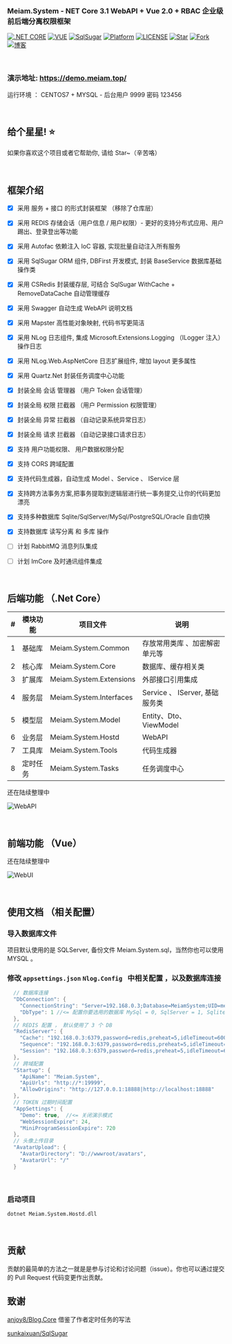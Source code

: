 ### Meiam.System - NET Core 3.1 WebAPI + Vue 2.0 + RBAC 企业级前后端分离权限框架

[![.NET CORE](https://img.shields.io/badge/.NET%20Core-3.1-d.svg)](#)
[![VUE](https://img.shields.io/badge/VUE-2.6.10-d.svg)](#) 
[![SqlSugar](https://img.shields.io/badge/SqlSugar-5.0-d.svg)](#)
[![Platform](https://img.shields.io/badge/Platform-Linux%20%7C%20Win%20%7C%20OSX-brightgreen.svg)](#)
[![LICENSE](https://img.shields.io/badge/license-Apache%202-blue)](#)
[![Star](https://img.shields.io/github/stars/91270/Meiam.System?label=Star%20this%20repo)](https://github.com/91270/Meiam.System)
[![Fork](https://img.shields.io/github/forks/91270/Meiam.System?label=Fork%20this%20repo)](https://github.com/91270/Meiam.System/fork)
[![博客](https://img.shields.io/badge/博客-Meiam's%20Home-brightgreen.svg)](https://www.592.la/)



&nbsp;

###  演示地址:   https://demo.meiam.top/

运行环境 ： CENTOS7 + MYSQL  -  后台用户 9999 密码 123456


&nbsp;

## 给个星星! ⭐️
如果你喜欢这个项目或者它帮助你, 请给 Star~（辛苦咯）



&nbsp;

## 框架介绍


- [x] 采用 服务 + 接口 的形式封装框架 （移除了仓库层）
- [x] 采用 REDIS 存储会话（用户信息 / 用户权限）- 更好的支持分布式应用、用户踢出、登录登出等功能
- [x] 采用 Autofac 依赖注入 IoC 容器, 实现批量自动注入所有服务
- [x] 采用 SqlSugar ORM 组件, DBFirst 开发模式, 封装 BaseService 数据库基础操作类
- [x] 采用 CSRedis 封装缓存层, 可结合 SqlSugar WithCache + RemoveDataCache 自动管理缓存
- [x] 采用 Swagger  自动生成 WebAPI 说明文档
- [x] 采用 Mapster 高性能对象映射, 代码书写更简洁 
- [x] 采用 NLog 日志组件, 集成  Microsoft.Extensions.Logging （ILogger 注入）操作日志
- [x] 采用 NLog.Web.AspNetCore 日志扩展组件, 增加 layout 更多属性
- [x] 采用 Quartz.Net 封装任务调度中心功能
- [x] 封装全局 会话 管理器 （用户 Token 会话管理）
- [x] 封装全局 权限 拦截器 （用户 Permission 权限管理）
- [x] 封装全局 异常 拦截器 （自动记录系统异常日志）
- [x] 封装全局 请求 拦截器 （自动记录接口请求日志）
- [x] 支持 用户功能权限、 用户数据权限分配
- [x] 支持 CORS 跨域配置
- [x] 支持代码生成器，自动生成 Model 、Service 、 IService 层
- [x] 支持跨方法事务方案,把事务提取到逻辑层进行统一事务提交,让你的代码更加漂亮
- [x] 支持多种数据库 Sqlite/SqlServer/MySql/PostgreSQL/Oracle 自由切换
- [x] 支持数据库 读写分离 和 多库 操作 
- [ ] 计划 RabbitMQ 消息列队集成
- [ ] 计划 ImCore 及时通讯组件集成



&nbsp;

## 后端功能 （.Net Core）

| # | 模块功能                      |  项目文件                    | 说明
|---|-------------------------------|-------------------------------|-------------------------------
| 1 | 基础库 |Meiam.System.Common | 存放常用类库 、加密解密单元等
| 2 | 核心库 |Meiam.System.Core | 数据库、缓存相关类
| 3 | 扩展库 |Meiam.System.Extensions | 外部接口引用集成
| 4 | 服务层 |Meiam.System.Interfaces | Service 、 IServer, 基础服务类
| 5 | 模型层 |Meiam.System.Model | Entity、Dto、ViewModel
| 6 | 业务层 |Meiam.System.Hostd | WebAPI
| 7 | 工具库 |Meiam.System.Tools | 代码生成器
| 8 | 定时任务 |Meiam.System.Tasks | 任务调度中心

还在陆续整理中

![WebAPI][1]

&nbsp;

## 前端功能 （Vue）

还在陆续整理中

![WebUI][2]

&nbsp;

## 使用文档 （相关配置）

### 导入数据库文件 

项目默认使用的是 SQLServer, 备份文件 Meiam.System.sql，当然你也可以使用MYSQL 。

### 修改 `appsettings.json`  `Nlog.Config ` 中相关配置 ，以及数据库连接

```c#
  // 数据库连接
  "DbConnection": {
    "ConnectionString": "Server=192.168.0.3;Database=MeiamSystem;UID=meiamsystem;Password=HApVpL8XhFFGz3Oy",
    "DbType": 1 //<= 配置你要选用的数据库 MySql = 0, SqlServer = 1, Sqlite = 2, Oracle = 3, PostgreSQL = 4 
  },
  // REDIS 配置 ， 默认使用了 3 个 DB
  "RedisServer": {
    "Cache": "192.168.0.3:6379,password=redis,preheat=5,idleTimeout=600,defaultDatabase=13,prefix=Cache",
    "Sequence": "192.168.0.3:6379,password=redis,preheat=5,idleTimeout=600,defaultDatabase=14,prefix=Sequence:",
    "Session": "192.168.0.3:6379,password=redis,preheat=5,idleTimeout=600,defaultDatabase=15,prefix=Session:"
  }, 
  // 跨域配置
  "Startup": {
    "ApiName": "Meiam.System",
    "ApiUrls": "http://*:19999",
    "AllowOrigins": "http://127.0.0.1:18888|http://localhost:18888"
  },
  // TOKEN 过期时间配置
  "AppSettings": {
    "Demo": true,  //<= 关闭演示模式 
    "WebSessionExpire": 24,
    "MiniProgramSessionExpire": 720
  },
  // 头像上传目录
  "AvatarUpload": {
    "AvatarDirectory": "D://wwwroot/avatars",
    "AvatarUrl": "/"
  }
```

&nbsp;

### 启动项目

```bash
dotnet Meiam.System.Hostd.dll
```

&nbsp;


## 贡献

贡献的最简单的方法之一就是是参与讨论和讨论问题（issue）。你也可以通过提交的 Pull Request 代码变更作出贡献。

## 致谢

[anjoy8/Blog.Core](https://github.com/anjoy8/Blog.Core) 借鉴了作者定时任务的写法

[sunkaixuan/SqlSugar](https://github.com/sunkaixuan/SqlSugar)

  [1]: https://raw.githubusercontent.com/91270/Meiam.System/master/WebAPI.png
  [2]: https://raw.githubusercontent.com/91270/Meiam.System/master/WebUI.png